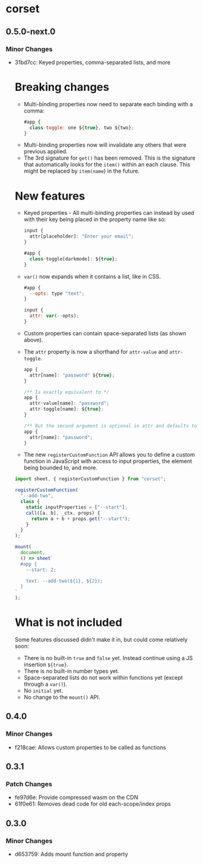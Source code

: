 # corset

## 0.5.0-next.0

### Minor Changes

- 31bd7cc: Keyed properties, comma-separated lists, and more

  # Breaking changes

  - Multi-binding properties now need to separate each binding with a comma:
    ```js
    #app {
      class-toggle: one ${true}, two ${two};
    }
    ```
  - Multi-binding properties now will invalidate any others that were previous applied.
  - The 3rd signature for `get()` has been removed. This is the signature that automatically looks for the `item()` within an each clause. This might be replaced by `item(name`) in the future.

  # New features

  - Keyed properties - All multi-binding properties can instead by used with their key being placed in the property name like so:

    ```js
    input {
      attr[placeholder]: "Enter your email";
    }

    #app {
      class-toggle[darkmode]: ${true};
    }
    ```

  - `var()` now expands when it contains a list, like in CSS.

    ```js
    #app {
      --opts: type "text";
    }

    input {
      attr: var(--opts);
    }
    ```

  - Custom properties can contain space-separated lists (as shown above).
  - The `attr` property is now a shorthand for `attr-value` and `attr-toggle`.

    ```js
    app {
      attr[name]: "password" ${true};
    }

    /** Is exactly equivalent to */
    app {
      attr-value[name]: "password";
      attr-toggle[name]: ${true};
    }

    /** But the second argument is optional in attr and defaults to true */
    app {
      attr[name]: "password";
    }
    ```

  - The new `registerCustomFunction` API allows you to define a custom function in JavaScript with access to input properties, the element being bounded to, and more.

  ```js
  import sheet, { registerCustomFunction } from "corset";

  registerCustomFunction(
    "--add-two",
    class {
      static inputProperties = ["--start"];
      call([a, b], _ctx, props) {
        return a + b + props.get("--start");
      }
    }
  );

  mount(
    document,
    () => sheet`
    #app {
      --start: 2;
  
      text: --add-two(${1}, ${2});
    }
  `
  );
  ```

  # What is not included

  Some features discussed didn't make it in, but could come relatively soon:

  - There is no built-in `true` and `false` yet. Instead continue using a JS insertion `${true}`.
  - There is no built-in number types yet.
  - Space-separated lists do not work within functions yet (except through a `var()`).
  - No `initial` yet.
  - No change to the `mount()` API.

## 0.4.0

### Minor Changes

- f218cae: Allows custom properties to be called as functions

## 0.3.1

### Patch Changes

- fe97d6e: Provide compressed wasm on the CDN
- 61f0e61: Removes dead code for old each-scope/index props

## 0.3.0

### Minor Changes

- d653759: Adds mount function and property
